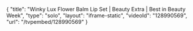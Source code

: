 {
    "title": "Winky Lux Flower Balm Lip Set | Beauty Extra | Best in Beauty Week",
    "type": "solo",
    "layout": "iframe-static",
    "videoId": "128990569",
    "url": "\/tvpembed\/128990569"
}